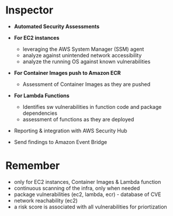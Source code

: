 # Inspector

- **Automated Security Assessments**

- **For EC2 instances**
    - leveraging the AWS System Manager (SSM) agent
    - analyze against unintended network accessibility
    - analyze the running OS against known vulnerabilities
- **For Container Images push to Amazon ECR**
    - Assessment of Container Images as they are pushed
- **For Lambda Functions**
    - Identifies sw vulnerabilities in function code and package dependencies
    - assessment of functions as they are deployed

- Reporting & integration with AWS Security Hub
- Send findings to Amazon Event Bridge

# Remember

- only for EC2 instances, Container Images & Lambda function
- continuous scanning of the infra, only when needed
- package vulnerabilities (ec2, lambda, ecr) - database of CVE
- network reachability (ec2)
- a risk score is associated with all vulnerabilities for priortization